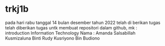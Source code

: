 # trkj1b
pada hari rabu tanggal 14 bulan desember tahun 2022 telah di berikan tugas telah diberikan tugas untk membuat repositori dalam github, mk : introduction Information Technology 
Nama : Amanda Salsabillah Kusmizaluna Binti Rudy Kusriyono Bin Budiono
